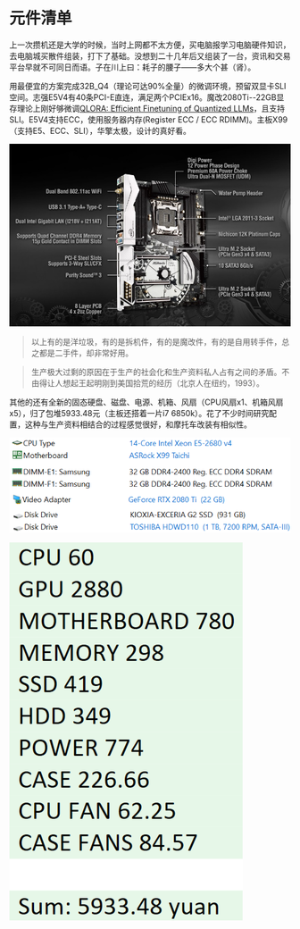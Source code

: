 # 元件清单

上一次攒机还是大学的时候，当时上网都不太方便，买电脑报学习电脑硬件知识，去电脑城买散件组装，打下了基础。没想到二十几年后又组装了一台，资讯和交易平台早就不可同日而语。子在川上曰：耗子的腰子——多大个甚（肾）。  

用最便宜的方案完成32B_Q4（理论可达90%全量）的微调环境，预留双显卡SLI空间。志强E5V4有40条PCI-E直连，满足两个PCIEx16。魔改2080Ti--22GB显存理论上刚好够微调[QLORA: Efficient Finetuning of Quantized LLMs](https://arxiv.org/pdf/2305.14314)，且支持SLI。E5V4支持ECC，使用服务器内存(Register ECC / ECC RDIMM)。主板X99（支持E5、ECC、SLI），华擎太极，设计的真好看。  

![ASROCK X99 Taichi](image.png ':size=600')  

>以上有的是洋垃圾，有的是拆机件，有的是魔改件，有的是自用转手件，总之都是二手件，却非常好用。  

>生产极大过剩的原因在于生产的社会化和生产资料私人占有之间的矛盾。不由得让人想起王起明刚到美国拾荒的经历（北京人在纽约，1993）。

其他的还有全新的固态硬盘、磁盘、电源、机箱、风扇（CPU风扇x1、机箱风扇x5），归了包堆5933.48元（主板还搭着一片i7 6850k）。花了不少时间研究配置，这种与生产资料相结合的过程感觉很好，和摩托车改装有相似性。  
  
![alt text](a362771bf3b64c666258b060cfa34df.png ':size=500')  

![alt text](image-1.png ':size=125')